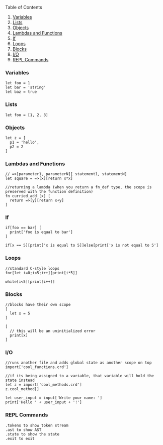 Table of Contents
1. [Variables](#variables)
2. [Lists](#lists)
3. [Objects](#objects)
4. [Lambdas and Functions](#lambdas-and-functions)
5. [If](#if)
6. [Loops](#loops)
7. [Blocks](#blocks)
8. [I/O](#io)
9. [REPL Commands](#repl-commands)

### Variables
```
let foo = 1
let bar = 'string'
let baz = true
```
### Lists
```
let foo = [1, 2, 3]
```
### Objects
```
let z = [
  p1 = 'hello',
  p2 = 2
]
```
### Lambdas and Functions
```
// =>[parameter1, parameterN][ statement1, statementN]
let square = =>[x][return x*x]

//returning a lambda (when you return a fn_def type, the scope is preserved with the function definition)
fn curried_add [x] [
  return =>[y][return x+y]
]
```

### If
```
if[foo == bar] [
  print['foo is equal to bar']
]

if[x == 5][print['x is equal to 5]]else[print['x is not equal to 5']
```

### Loops
```
//standard C-style loops
for[let i=0;i<5;i++][print[i*5]]

while[i<5][print[i++]]
```

### Blocks
```
//blocks have their own scope
[
  let x = 5
]

[
  // this will be an uninitialized error
  print[x]
]
```

### I/O
```
//runs another file and adds global state as another scope on top
import['cool_functions.crd']

//if its being assigned to a variable, that variable will hold the state instead
let z = import['cool_methods.crd']
z.cool_method[]

let user_input = input['Write your name: ']
print['Hello ' + user_input + '!']
```

### REPL Commands
```
.tokens to show token stream
.ast to show AST
.state to show the state
.exit to exit
```

